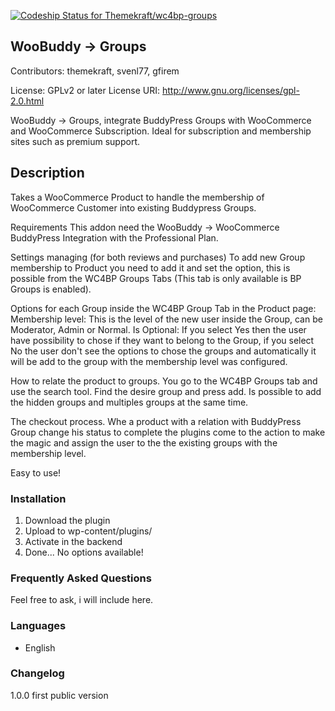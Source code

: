 [ ![Codeship Status for Themekraft/wc4bp-groups](https://app.codeship.com/projects/2b0f9ff0-7297-0136-a4f5-16905de121f2/status?branch=master)](https://app.codeship.com/projects/299450)

## WooBuddy -> Groups
Contributors: themekraft, svenl77, gfirem

License: GPLv2 or later
License URI: http://www.gnu.org/licenses/gpl-2.0.html

WooBuddy -> Groups, integrate BuddyPress Groups with WooCommerce and WooCommerce Subscription. Ideal for subscription and membership sites such as premium support.

## Description

Takes a WooCommerce Product to handle the membership of WooCommerce Customer into existing Buddypress Groups.

Requirements
This addon need the WooBuddy -> WooCommerce BuddyPress Integration with the Professional Plan.

Settings managing (for both reviews and purchases)
To add new Group membership to Product you need to add it and set the option, this is possible from the WC4BP Groups Tabs (This tab is only available is BP Groups is enabled).

Options for each Group inside the WC4BP Group Tab in the Product page:
Membership level: This is the level of the new user inside the Group, can be Moderator, Admin or Normal.
Is Optional: If you select Yes then the user have possibility to chose if they want to belong to the Group, if you select No the user don't see the options to chose the groups and automatically it will be add to the group with the membership level was configured.

How to relate the product to groups.
You go to the WC4BP Groups tab and use the search tool. Find the desire group and press add. Is possible to add the hidden groups and multiples groups at the same time.

The checkout process.
Whe a product with a relation with BuddyPress Group change his status to complete the plugins come to the action to make the magic and assign the user to the the existing groups with the membership level.

Easy to use!

### Installation
1. Download the plugin
2. Upload to wp-content/plugins/
3. Activate in the backend
4. Done... No options available!

### Frequently Asked Questions
Feel free to ask, i will include here.

### Languages
* English

### Changelog
1.0.0 first public version
